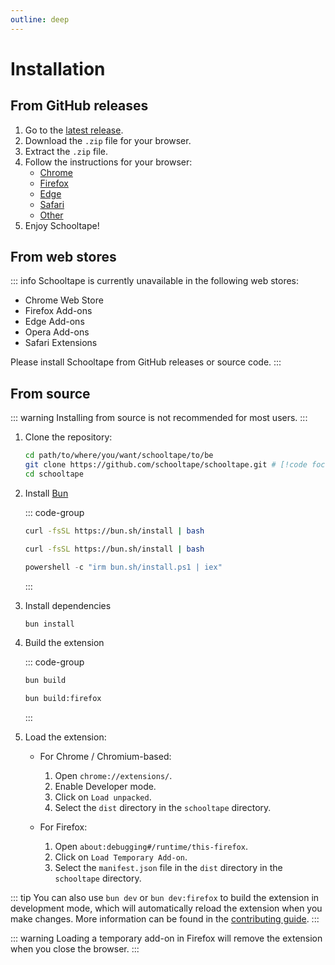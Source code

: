 ```yaml
---
outline: deep
---
```


# Installation

## From GitHub releases

1. Go to the [latest release](https://github.com/schooltape/schooltape/releases/latest).
2. Download the `.zip` file for your browser.
3. Extract the `.zip` file.
4. Follow the instructions for your browser:
   - [Chrome](chrome.md)
   - [Firefox](firefox.md)
   - [Edge](edge.md)
   - [Safari](safari.md)
   - [Other](chrome.md)
5. Enjoy Schooltape!

## From web stores

::: info
Schooltape is currently unavailable in the following web stores:

- Chrome Web Store
- Firefox Add-ons
- Edge Add-ons
- Opera Add-ons
- Safari Extensions

Please install Schooltape from GitHub releases or source code.
:::

## From source

::: warning
Installing from source is not recommended for most users.
:::

1. Clone the repository:

   ```sh
   cd path/to/where/you/want/schooltape/to/be
   git clone https://github.com/schooltape/schooltape.git # [!code focus]
   cd schooltape
   ```

2. Install [Bun](https://bun.sh/)

   ::: code-group

   ```bash [Linux]
   curl -fsSL https://bun.sh/install | bash
   ```

   ```bash [MacOS]
   curl -fsSL https://bun.sh/install | bash
   ```

   ```powershell [Windows]
   powershell -c "irm bun.sh/install.ps1 | iex"
   ```

   :::

3. Install dependencies

   ```bash
   bun install
   ```

4. Build the extension

   ::: code-group

   ```bash [Chrome]
   bun build
   ```

   ```bash [Firefox]
   bun build:firefox
   ```

   :::

5. Load the extension:

   - For Chrome / Chromium-based:

     1. Open `chrome://extensions/`.
     2. Enable Developer mode.
     3. Click on `Load unpacked`.
     4. Select the `dist` directory in the `schooltape` directory.

   - For Firefox:
     1. Open `about:debugging#/runtime/this-firefox`.
     2. Click on `Load Temporary Add-on`.
     3. Select the `manifest.json` file in the `dist` directory in the `schooltape` directory.

::: tip
You can also use `bun dev` or `bun dev:firefox` to build the extension in development mode, which will automatically reload the extension when you make changes. More information can be found in the [contributing guide](/contributing).
:::

::: warning
Loading a temporary add-on in Firefox will remove the extension when you close the browser.
:::
